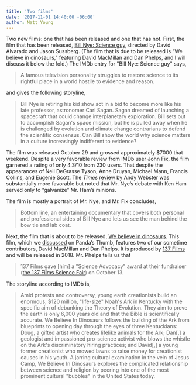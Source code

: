 ```yaml
---
title: 'Two films'
date: '2017-11-01 14:40:00 -06:00'
author: Matt Young
---
```

Two new films: one that has been released and one that has not. First, the film that has been released, [Bill Nye: Science guy](http://www.imdb.com/title/tt4853154/), directed by David Alvarado and Jason Sussberg. (The film that is due to be released is "We believe in dinosaurs," featuring David MacMillan and Dan Phelps, and I will discuss it below the fold.) The IMDb entry for "Bill Nye: Science guy" says,

>A famous television personality struggles to restore science to its rightful place in a world hostile to evidence and reason.

and gives the following storyline,

>Bill Nye is retiring his kid show act in a bid to become more like his late professor, astronomer Carl Sagan. Sagan dreamed of launching a spacecraft that could change interplanetary exploration. Bill sets out to accomplish Sagan's space mission, but he is pulled away when he is challenged by evolution and climate change contrarians to defend the scientific consensus. Can Bill show the world why science matters in a culture increasingly indifferent to evidence?

<!--more-->

The film was released October 29 and grossed approximately $7000 that weekend. Despite a very favorable review from IMDb user John Fix, the film garnered a rating of only 4.3/10 from 230 users. That despite the appearances of Neil DeGrasse Tyson, Anne Druyan, Michael Mann, Francis Collins, and Eugenie Scott. The <i>Times</i> [review](https://www.nytimes.com/2017/10/26/movies/bill-nye-science-guy-review-documentary.html) by Andy Webster was substantially more favorable but noted that Mr. Nye’s debate with Ken Ham served only to “galvanize” Mr. Ham’s minions.

The film is mostly a portrait of Mr. Nye, and Mr. Fix concludes,

> Bottom line, an entertaining documentary that covers both personal and professional sides of Bill Nye and lets us see the man behind the bow tie and lab coat.


Next, the film that is about to be released, [We believe in dinosaurs](http://www.imdb.com/title/tt7476786/). This film, which we [discussed](https://pandasthumb.org/archives/2016/12/we-believe-in-dinosaurs.html) on Panda’s Thumb, features two of our sometime contributors, David MacMillan and Dan Phelps. It is produced by [137 Films](http://www.137films.org/) and will be released in 2018.   Mr. Phelps tells us that

>137 Films gave [him] a "Science Advocacy" award at their fundraiser ([the 137 Films Science Fair](http://www.137films.org/science-fair.html)) on October 13.


The storyline according to IMDb is,

>Amid protests and controversy, young earth creationists build an enormous, $120 million, "life-size" Noah's Ark in Kentucky with the specific aim of debunking the Theory of Evolution. They aim to prove the earth is only 6,000 years old and that the Bible is scientifically accurate. We Believe In Dinosaurs follows the building of the Ark from blueprints to opening day through the eyes of three Kentuckians: Doug, a gifted artist who creates lifelike animals for the Ark; Dan[,] a geologist and impassioned pro-science activist who blows the whistle on the Ark's discriminatory hiring practices; and David[,] a young former creationist who mowed lawns to raise money for creationist causes in his youth. A jarring cultural examination in the vein of Jesus Camp, We Believe In Dinosaurs explores the complicated relationship between science and religion by peering into one of the most prominent cultural "bubbles" in the United States today.

